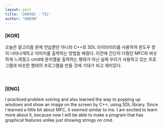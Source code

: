 ```yaml
---
layout: post
title: "200302 - TIL"
author: "DAEUN"
---
```


### [KOR]
오늘은 알고리즘 문제 연습뿐만 아니라 C++로 SDL 라이브러리를 사용하여 윈도우 창이 나타나게하고 이미지를 출력하는 방법을 배웠다. 이전에 간단히 다뤘던 MFC와 비슷하게 느껴졌고 cmd에 문자열을 출력하는 형태가 아닌 실제 우리가 사용하고 있는 프로그램과 비슷한 형태의 프로그램을 만들 것에 기대가 되고 재미있다.
<br><br><br>
### [ENG]
I practiced problem solving and also learned the way to popping up windows and show an image on the screen by C++, using SDL library. Since I learned a little bit about MFC, it seemed similar to me. I am excited to learn more about it, because now I will be able to make a program that has graphical features unlike just showing strings on cmd.